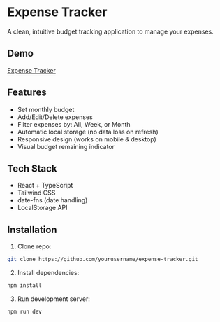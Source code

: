 # Expense Tracker

A clean, intuitive budget tracking application to manage your expenses.

## Demo 

[Expense Tracker](https://expense-tracker-omiq.vercel.app/)

## Features

- Set monthly budget
- Add/Edit/Delete expenses
- Filter expenses by: All, Week, or Month
- Automatic local storage (no data loss on refresh)
- Responsive design (works on mobile & desktop)
- Visual budget remaining indicator

## Tech Stack

- React + TypeScript
- Tailwind CSS
- date-fns (date handling)
- LocalStorage API

## Installation

1. Clone repo:
```bash
git clone https://github.com/yourusername/expense-tracker.git
```
2. Install dependencies:
```bash
npm install 
```
3. Run development server:
```bash
npm run dev
```
